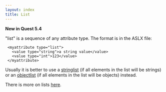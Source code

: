 ```yaml
---
layout: index
title: List
---
```


**New in Quest 5.4**

"list" is a sequence of any attribute type. The format is in the ASLX file:

     <myattribute type="list">
       <value type="string">a string value</value>
       <value type="int">123</value>
     </myattribute>

Usually it is better to use a [stringlist](stringlist.html) (if all elements in the list will be strings) or an [objectlist](objectlist.html) (if all elements in the list will be objects) instead.

There is more on lists [here](using_lists.html).
